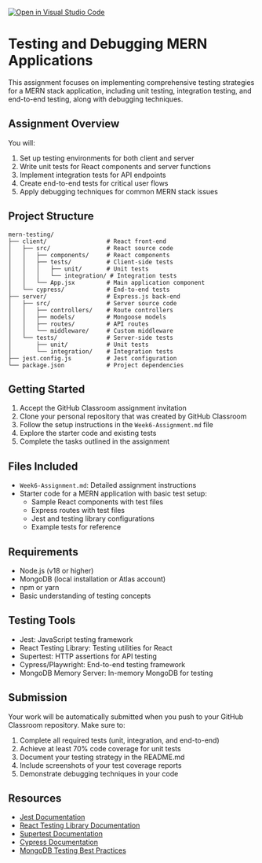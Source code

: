 [![Open in Visual Studio Code](https://classroom.github.com/assets/open-in-vscode-2e0aaae1b6195c2367325f4f02e2d04e9abb55f0b24a779b69b11b9e10269abc.svg)](https://classroom.github.com/online_ide?assignment_repo_id=19948653&assignment_repo_type=AssignmentRepo)
# Testing and Debugging MERN Applications

This assignment focuses on implementing comprehensive testing strategies for a MERN stack application, including unit testing, integration testing, and end-to-end testing, along with debugging techniques.

## Assignment Overview

You will:
1. Set up testing environments for both client and server
2. Write unit tests for React components and server functions
3. Implement integration tests for API endpoints
4. Create end-to-end tests for critical user flows
5. Apply debugging techniques for common MERN stack issues

## Project Structure

```
mern-testing/
├── client/                 # React front-end
│   ├── src/                # React source code
│   │   ├── components/     # React components
│   │   ├── tests/          # Client-side tests
│   │   │   ├── unit/       # Unit tests
│   │   │   └── integration/ # Integration tests
│   │   └── App.jsx         # Main application component
│   └── cypress/            # End-to-end tests
├── server/                 # Express.js back-end
│   ├── src/                # Server source code
│   │   ├── controllers/    # Route controllers
│   │   ├── models/         # Mongoose models
│   │   ├── routes/         # API routes
│   │   └── middleware/     # Custom middleware
│   └── tests/              # Server-side tests
│       ├── unit/           # Unit tests
│       └── integration/    # Integration tests
├── jest.config.js          # Jest configuration
└── package.json            # Project dependencies
```

## Getting Started

1. Accept the GitHub Classroom assignment invitation
2. Clone your personal repository that was created by GitHub Classroom
3. Follow the setup instructions in the `Week6-Assignment.md` file
4. Explore the starter code and existing tests
5. Complete the tasks outlined in the assignment

## Files Included

- `Week6-Assignment.md`: Detailed assignment instructions
- Starter code for a MERN application with basic test setup:
  - Sample React components with test files
  - Express routes with test files
  - Jest and testing library configurations
  - Example tests for reference

## Requirements

- Node.js (v18 or higher)
- MongoDB (local installation or Atlas account)
- npm or yarn
- Basic understanding of testing concepts

## Testing Tools

- Jest: JavaScript testing framework
- React Testing Library: Testing utilities for React
- Supertest: HTTP assertions for API testing
- Cypress/Playwright: End-to-end testing framework
- MongoDB Memory Server: In-memory MongoDB for testing

## Submission

Your work will be automatically submitted when you push to your GitHub Classroom repository. Make sure to:

1. Complete all required tests (unit, integration, and end-to-end)
2. Achieve at least 70% code coverage for unit tests
3. Document your testing strategy in the README.md
4. Include screenshots of your test coverage reports
5. Demonstrate debugging techniques in your code

## Resources

- [Jest Documentation](https://jestjs.io/docs/getting-started)
- [React Testing Library Documentation](https://testing-library.com/docs/react-testing-library/intro/)
- [Supertest Documentation](https://github.com/visionmedia/supertest)
- [Cypress Documentation](https://docs.cypress.io/)
- [MongoDB Testing Best Practices](https://www.mongodb.com/blog/post/mongodb-testing-best-practices) 